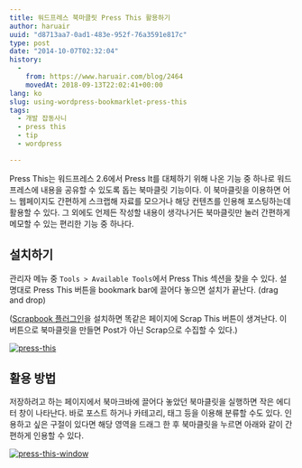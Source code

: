 ```yaml
---
title: 워드프레스 북마클릿 Press This 활용하기
author: haruair
uuid: "d8713aa7-0ad1-483e-952f-76a3591e817c"
type: post
date: "2014-10-07T02:32:04"
history:
  - 
    from: https://www.haruair.com/blog/2464
    movedAt: 2018-09-13T22:02:41+00:00
lang: ko
slug: using-wordpress-bookmarklet-press-this
tags:
  - 개발 잡동사니
  - press this
  - tip
  - wordpress

---
```

Press This는 워드프레스 2.6에서 Press It를 대체하기 위해 나온 기능 중 하나로 워드프레스에 내용을 공유할 수 있도록 돕는 북마클릿 기능이다. 이 북마클릿을 이용하면 어느 웹페이지도 간편하게 스크랩해 자료를 모으거나 해당 컨텐츠를 인용해 포스팅하는데 활용할 수 있다. 그 외에도 언제든 작성할 내용이 생각나거든 북마클릿만 눌러 간편하게 메모할 수 있는 편리한 기능 중 하나다.

## 설치하기

관리자 메뉴 중 `Tools > Available Tools`에서 Press This 섹션을 찾을 수 있다. 설명대로 Press This 버튼을 bookmark bar에 끌어다 놓으면 설치가 끝난다. (drag and drop)

([Scrapbook 플러그인][1]을 설치하면 똑같은 페이지에 Scrap This 버튼이 생겨난다. 이 버튼으로 북마클릿을 만들면 Post가 아닌 Scrap으로 수집할 수 있다.)

[<img class="aligncenter " src="https://farm4.staticflickr.com/3927/15277887689_ccaf7a3df0_o.png?w=660&#038;ssl=1" alt="press-this" data-recalc-dims="1" />][2]

## 활용 방법

저장하려고 하는 페이지에서 북마크바에 끌어다 놓았던 북마클릿을 실행하면 작은 에디터 창이 나타난다. 바로 포스트 하거나 카테고리, 태그 등을 이용해 분류할 수도 있다. 인용하고 싶은 구절이 있다면 해당 영역을 드래그 한 후 북마클릿을 누르면 아래와 같이 간편하게 인용할 수 있다.

[<img class="aligncenter " src="https://farm3.staticflickr.com/2948/15278140998_72e5bab95e_o.png?w=660&#038;ssl=1" alt="press-this-window" data-recalc-dims="1" />][3]

 [1]: http://haruair.com/blog/2431
 [2]: http://www.flickr.com/photos/90112078@N08/15277887689 "press-this"
 [3]: http://www.flickr.com/photos/90112078@N08/15278140998 "press-this-window"